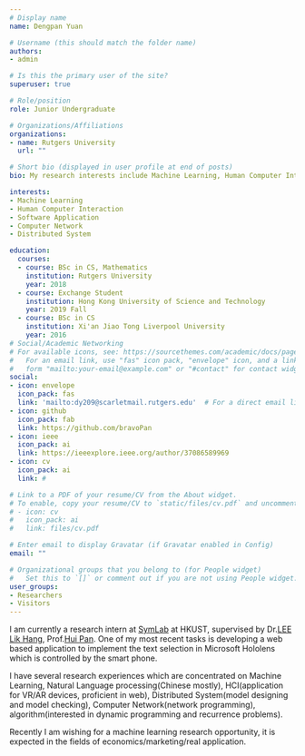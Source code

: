 ```yaml
---
# Display name
name: Dengpan Yuan

# Username (this should match the folder name)
authors:
- admin

# Is this the primary user of the site?
superuser: true

# Role/position
role: Junior Undergraduate

# Organizations/Affiliations
organizations:
- name: Rutgers University
  url: ""

# Short bio (displayed in user profile at end of posts)
bio: My research interests include Machine Learning, Human Computer Interaction and Software Application.

interests:
- Machine Learning
- Human Computer Interaction
- Software Application
- Computer Network
- Distributed System

education:
  courses:
  - course: BSc in CS, Mathematics
    institution: Rutgers University
    year: 2018
  - course: Exchange Student
    institution: Hong Kong University of Science and Technology
    year: 2019 Fall
  - course: BSc in CS
    institution: Xi'an Jiao Tong Liverpool University
    year: 2016
# Social/Academic Networking
# For available icons, see: https://sourcethemes.com/academic/docs/page-builder/#icons
#   For an email link, use "fas" icon pack, "envelope" icon, and a link in the
#   form "mailto:your-email@example.com" or "#contact" for contact widget.
social:
- icon: envelope
  icon_pack: fas
  link: 'mailto:dy209@scarletmail.rutgers.edu'  # For a direct email link, use "mailto:test@example.org".
- icon: github
  icon_pack: fab
  link: https://github.com/bravoPan
- icon: ieee
  icon_pack: ai
  link: https://ieeexplore.ieee.org/author/37086589969
- icon: cv
  icon_pack: ai
  link: #

# Link to a PDF of your resume/CV from the About widget.
# To enable, copy your resume/CV to `static/files/cv.pdf` and uncomment the lines below.
# - icon: cv
#   icon_pack: ai
#   link: files/cv.pdf

# Enter email to display Gravatar (if Gravatar enabled in Config)
email: ""

# Organizational groups that you belong to (for People widget)
#   Set this to `[]` or comment out if you are not using People widget.
user_groups:
- Researchers
- Visitors
---
```


I am currently a research intern at [SymLab](http://symlab.ust.hk/) at HKUST, supervised by Dr.[LEE Lik Hang](https://plhlee2010.wixsite.com/work), Prof.[Hui Pan](https://www.cse.ust.hk/~panhui/). One of my most recent tasks is developing a web based application to implement the text selection in Microsoft Hololens which is controlled by the smart phone.

I have several research experiences which are concentrated on Machine Learning, Natural Language processing(Chinese mostly), HCI(application for VR/AR devices, proficient in web), Distributed System(model designing and model checking), Computer Network(network programming), algorithm(interested in dynamic programming and recurrence problems).

Recently I am wishing for a machine learning research opportunity, it is expected in the fields of economics/marketing/real application.
